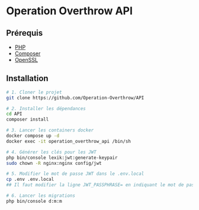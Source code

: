 # Operation Overthrow API


## Prérequis

- [PHP]()
- [Composer]()
- [OpenSSL]()


## Installation

```bash
# 1. Cloner le projet
git clone https://github.com/Operation-Overthrow/API

# 2. Installer les dépendances
cd API
composer install

# 3. Lancer les containers docker
docker compose up -d
docker exec -it operation_overthrow_api /bin/sh

# 4. Générer les clés pour les JWT 
php bin/console lexik:jwt:generate-keypair
sudo chown -R nginx:nginx config/jwt

# 5. Modifier le mot de passe JWT dans le .env.local
cp .env .env.local
## Il faut modifier la ligne JWT_PASSPHRASE= en indiquant le mot de passe

# 6. Lancer les migrations
php bin/console d:m:m
```